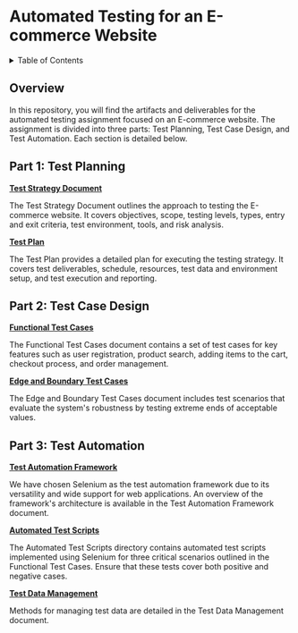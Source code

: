 # Automated Testing for an E-commerce Website 

<details>
  <summary> Table of Contents </summary>

1. Overview
   
2. Part 1: Test Planning
 - Test Strategy Document
 - Test Plan

3. Part 2: Test Case Design
 - Functional Test Cases
 - Edge and Boundary Test Cases
   
4. Part 3: Test Automation
 - Test Automation Framework
 - Automated Test Scripts
 - Test Data Management
</details>

## Overview

In this repository, you will find the artifacts and deliverables for the automated testing assignment focused on an E-commerce website. The assignment is divided into three parts: Test Planning, Test Case Design, and Test Automation. Each section is detailed below.

## Part 1: Test Planning

**<ins>Test Strategy Document</ins>**

The Test Strategy Document outlines the approach to testing the E-commerce website. It covers objectives, scope, testing levels, types, entry and exit criteria, test environment, tools, and risk analysis.

**<ins>Test Plan </ins>**

The Test Plan provides a detailed plan for executing the testing strategy. It covers test deliverables, schedule, resources, test data and environment setup, and test execution and reporting.

## Part 2: Test Case Design

**<ins>Functional Test Cases</ins>**

The Functional Test Cases document contains a set of test cases for key features such as user registration, product search, adding items to the cart, checkout process, and order management.

**<ins>Edge and Boundary Test Cases</ins>**

The Edge and Boundary Test Cases document includes test scenarios that evaluate the system's robustness by testing extreme ends of acceptable values.

## Part 3: Test Automation

**<ins>Test Automation Framework</ins>**

We have chosen Selenium as the test automation framework due to its versatility and wide support for web applications. An overview of the framework's architecture is available in the Test Automation Framework document.

**<ins>Automated Test Scripts</ins>**

The Automated Test Scripts directory contains automated test scripts implemented using Selenium for three critical scenarios outlined in the Functional Test Cases. Ensure that these tests cover both positive and negative cases.

**<ins>Test Data Management</ins>**

Methods for managing test data are detailed in the Test Data Management document.
